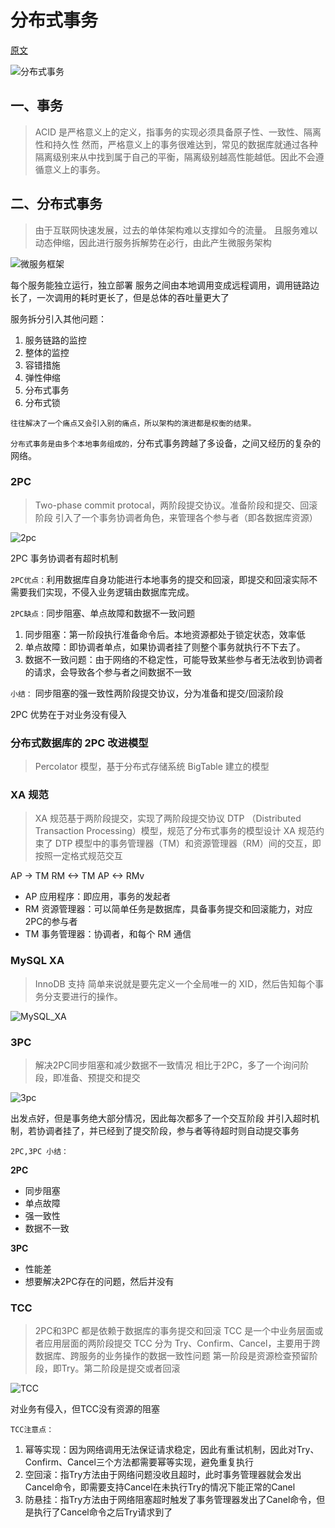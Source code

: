 # 分布式事务

[原文](https://mp.weixin.qq.com/s?__biz=MzkxNTE3NjQ3MA==&mid=2247485728&idx=1&sn=f1ea6c37d5eb0d2a69315a08b0d1263b&source=41#wechat_redirect)

![分布式事务](https://cdn.jsdelivr.net/gh/wudg/picgo@master/images/distribute_transaction.png)

## 一、事务
> ACID 是严格意义上的定义，指事务的实现必须具备原子性、一致性、隔离性和持久性
> 然而，严格意义上的事务很难达到，常见的数据库就通过各种隔离级别来从中找到属于自己的平衡，隔离级别越高性能越低。因此不会遵循意义上的事务。

## 二、分布式事务
> 由于互联网快速发展，过去的单体架构难以支撑如今的流量。
> 且服务难以动态伸缩，因此进行服务拆解势在必行，由此产生微服务架构

![微服务框架](https://cdn.jsdelivr.net/gh/wudg/picgo@master/images/microservices.png)

每个服务能独立运行，独立部署
服务之间由本地调用变成远程调用，调用链路边长了，一次调用的耗时更长了，但是总体的吞吐量更大了

服务拆分引入其他问题：
1. 服务链路的监控
2. 整体的监控
3. 容错措施
4. 弹性伸缩
5. 分布式事务
6. 分布式锁

`往往解决了一个痛点又会引入别的痛点，所以架构的演进都是权衡的结果。`

`分布式事务是由多个本地事务组成的，`分布式事务跨越了多设备，之间又经历的复杂的网络。

### 2PC
> Two-phase commit protocal，两阶段提交协议。准备阶段和提交、回滚阶段
> 引入了一个事务协调者角色，来管理各个参与者（即各数据库资源）

![2pc](https://cdn.jsdelivr.net/gh/wudg/picgo@master/images/2pc.png)

2PC 事务协调者有超时机制

`2PC优点：`利用数据库自身功能进行本地事务的提交和回滚，即提交和回滚实际不需要我们实现，不侵入业务逻辑由数据库完成。

`2PC缺点：`同步阻塞、单点故障和数据不一致问题

1. 同步阻塞：第一阶段执行准备命令后。本地资源都处于锁定状态，效率低
2. 单点故障：即协调者单点，如果协调者挂了则整个事务就执行不下去了。
3. 数据不一致问题：由于网络的不稳定性，可能导致某些参与者无法收到协调者的请求，会导致各个参与者之间数据不一致

`小结：`
同步阻塞的强一致性两阶段提交协议，分为准备和提交/回滚阶段

2PC 优势在于对业务没有侵入



### 分布式数据库的 2PC 改进模型
> Percolator 模型，基于分布式存储系统 BigTable 建立的模型


### XA 规范
> XA 规范基于两阶段提交，实现了两阶段提交协议
> DTP （Distributed Transaction Processing）模型，规范了分布式事务的模型设计
> XA 规范约束了 DTP 模型中的事务管理器（TM）和资源管理器（RM）间的交互，即按照一定格式规范交互

AP -> TM
RM <-> TM
AP <-> RMv


* AP 应用程序：即应用，事务的发起者
* RM 资源管理器：可以简单任务是数据库，具备事务提交和回滚能力，对应2PC的参与者
* TM 事务管理器：协调者，和每个 RM 通信

### MySQL XA
> InnoDB 支持
> 简单来说就是要先定义一个全局唯一的 XID，然后告知每个事务分支要进行的操作。

![MySQL_XA](https://cdn.jsdelivr.net/gh/wudg/picgo@master/images/MySQL_XA.png)


### 3PC
> 解决2PC同步阻塞和减少数据不一致情况
>相比于2PC，多了一个询问阶段，即准备、预提交和提交

![3pc](https://cdn.jsdelivr.net/gh/wudg/picgo@master/images/3pc.png)

出发点好，但是事务绝大部分情况，因此每次都多了一个交互阶段
并引入超时机制，若协调者挂了，并已经到了提交阶段，参与者等待超时则自动提交事务

`2PC,3PC 小结：`

**2PC**
* 同步阻塞
* 单点故障
* 强一致性
* 数据不一致

**3PC**
* 性能差
* 想要解决2PC存在的问题，然后并没有

### TCC
> 2PC和3PC 都是依赖于数据库的事务提交和回滚
> TCC 是一个中业务层面或者应用层面的两阶段提交
> TCC 分为 Try、Confirm、Cancel，主要用于跨数据库、跨服务的业务操作的数据一致性问题
> 第一阶段是资源检查预留阶段，即Try。第二阶段是提交或者回滚

![TCC](https://cdn.jsdelivr.net/gh/wudg/picgo@master/images/TCC.png)

对业务有侵入，但TCC没有资源的阻塞

`TCC注意点：`
1. 幂等实现：因为网络调用无法保证请求稳定，因此有重试机制，因此对Try、Confirm、Cancel三个方法都需要幂等实现，避免重复执行
2. 空回滚：指Try方法由于网络问题没收且超时，此时事务管理器就会发出Cancel命令，即需要支持Cancel在未执行Try的情况下能正常的Canel
3. 防悬挂：指Try方法由于网络阻塞超时触发了事务管理器发出了Canel命令，但是执行了Cancel命令之后Try请求到了



